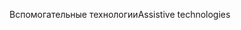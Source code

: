 <span data-ttu-id="14143-101">Вспомогательные технологии</span><span class="sxs-lookup"><span data-stu-id="14143-101">Assistive technologies</span></span>